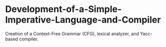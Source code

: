 # Development-of-a-Simple-Imperative-Language-and-Compiler

Creation of a Context-Free Grammar (CFG), lexical analyzer, and Yacc-based compiler.
